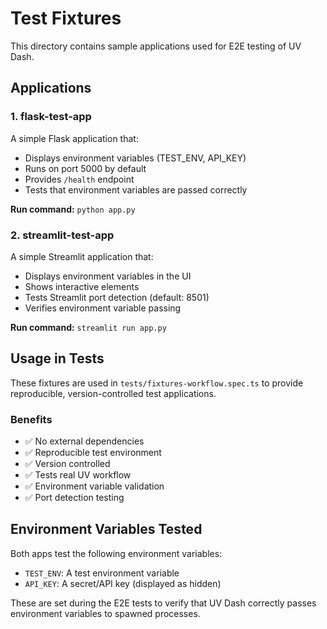 # Test Fixtures

This directory contains sample applications used for E2E testing of UV Dash.

## Applications

### 1. flask-test-app
A simple Flask application that:
- Displays environment variables (TEST_ENV, API_KEY)
- Runs on port 5000 by default
- Provides `/health` endpoint
- Tests that environment variables are passed correctly

**Run command:** `python app.py`

### 2. streamlit-test-app
A simple Streamlit application that:
- Displays environment variables in the UI
- Shows interactive elements
- Tests Streamlit port detection (default: 8501)
- Verifies environment variable passing

**Run command:** `streamlit run app.py`

## Usage in Tests

These fixtures are used in `tests/fixtures-workflow.spec.ts` to provide reproducible, version-controlled test applications.

### Benefits
- ✅ No external dependencies
- ✅ Reproducible test environment
- ✅ Version controlled
- ✅ Tests real UV workflow
- ✅ Environment variable validation
- ✅ Port detection testing

## Environment Variables Tested

Both apps test the following environment variables:
- `TEST_ENV`: A test environment variable
- `API_KEY`: A secret/API key (displayed as hidden)

These are set during the E2E tests to verify that UV Dash correctly passes environment variables to spawned processes.
